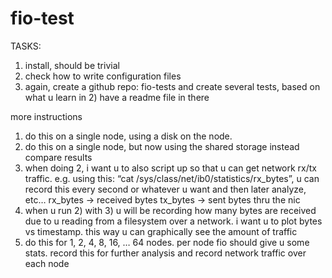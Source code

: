 # fio-test
TASKS:

1) install, should be trivial
2) check how to write configuration files
3) again, create a github repo: fio-tests and create several tests, based on what u learn in 2) have a readme file in there

more instructions
1) do this on a single node, using a disk on the node.
2) do this on a single node, but now using the shared storage instead compare results
3) when doing 2, i want u to also script up so that u can get network rx/tx traffic. e.g. using this: “cat /sys/class/net/ib0/statistics/rx_bytes”, u can record this every second or whatever u want and then later analyze, etc…
	rx_bytes -> received bytes
	tx_bytes -> sent bytes
	thru the nic
4) when u run 2) with 3) u will be recording how many bytes are received due to u reading from a filesystem over a network. i want u to plot bytes vs timestamp. this way u can graphically see the amount of traffic
5) do this for 1, 2, 4, 8, 16, … 64 nodes. per node fio should give u some stats. record this for further analysis and record network traffic over each node

